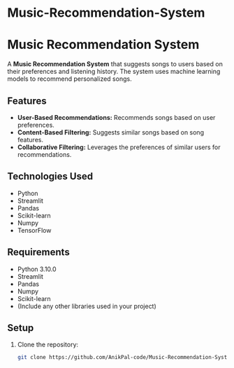 # Music-Recommendation-System

# Music Recommendation System

A **Music Recommendation System** that suggests songs to users based on their preferences and listening history. The system uses machine learning models to recommend personalized songs.

## Features

- **User-Based Recommendations:** Recommends songs based on user preferences.
- **Content-Based Filtering:** Suggests similar songs based on song features.
- **Collaborative Filtering:** Leverages the preferences of similar users for recommendations.

## Technologies Used

- Python
- Streamlit
- Pandas
- Scikit-learn
- Numpy
- TensorFlow 

## Requirements

- Python 3.10.0
- Streamlit
- Pandas
- Numpy
- Scikit-learn
- (Include any other libraries used in your project)

## Setup

1. Clone the repository:

   ```bash
   git clone https://github.com/AnikPal-code/Music-Recommendation-System.git
